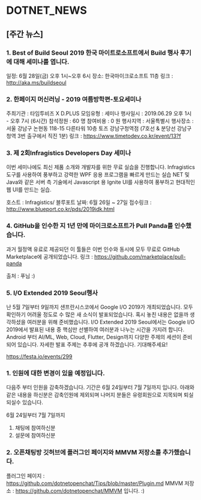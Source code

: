 # DOTNET_NEWS

## [주간 뉴스]

### 1. Best of Build Seoul 2019 한국 마이트로소프트에서 Build 행사 후기에 대해 세미나를 엽니다.
일정: 6월 28일(금) 오후 1시~오후 6시
장소: 한국마이크로소프트 11층
링크 : http://aka.ms/buildseoul

### 2. 한페이지 머신러닝 - 2019 여름방학편-토요세미나
 주최기관 : 타임투비즈 X D.PLUS
 모임유형 : 세미나
 행사일시 : 2019.06.29 오후 1시 - 오후 7시 (6시간)
 참석정원 : 60 명
 참여비용 : 0 원
 행사지역 : 서울특별시
 행사장소 : 서울 강남구 논현동 118-15 다른타워 10층 토즈 강남구청역점 (7호선 & 분당선 강남구청역 3번 출구에서 직진 1분)
 링크 : https://www.timetodev.co.kr/event/13?f
 

### 3. 제 2회Infragistics Developers Day 세미나
이번 세미나에도 최신 제품 소개와 개발자를 위한 무료 실습을 진행합니다.
Infragistics 도구를 사용하여 풍부하고 강력한 WPF 응용 프로그램을 빠르게 만드는 실습
NET 및 Java와 같은 서버 측 기술에서 Javascript 용 Ignite UI를 사용하여 풍부하고 현대적인 웹 UI를 만드는 실습.

호스트 : Infragistics/ 블루포트
날짜: 6월 26일 ~ 27일
접수링크 : http://www.blueport.co.kr/pds/2019idk.html


### 4. GitHub을 인수한 지 1년 만에 마이크로소프트가 Pull Panda를 인수했습니다.
과거 월정액 유료로 제공되던 이 툴들은 이번 인수와 동시에 모두 무료로 GitHub Marketplace에 공개되었습니다.
링크 : https://github.com/marketplace/pull-panda

출처 : 푸님 :)

### 5. I/O Extended 2019 Seoul행사
난 5월 7일부터 9일까지 샌프란시스코에서 Google I/O 2019가 개최되었습니다. 모두 확인하기 어려울 정도로 수 많은 새 소식이 발표되었습니다. 혹시 놓친 내용은 없을까 생각하셨을 여러분을 위해 준비했습니다.
I/O Extended 2019 Seoul에서는 Google I/O 2019에서 발표된 내용 중 핵심만 선별하여 여러분과 나누는 시간을 가지려 합니다. Android 부터 AI/ML, Web, Cloud, Flutter, Design까지 다양한 주제의 세션이 준비되어 있습니다. 자세한 발표 주제는 추후에 공개 하겠습니다. 기대해주세요!


https://festa.io/events/299

### 1. 인원에 대한 변경이 있을 예정입니다. 
다음주 부터 인원을 감축하겠습니다. 기간은 6월 24일부터 7월 7일까지 입니다.
아래와 같은 내용을 하신분은 감축인원에 제외되며 나머지 분들은 유령회원으로 지목되며
퇴실되실수 있습니다.

6월 24일부터 7월 7일까지 
1. 채팅에 참여하신분
2. 설문에 참여하신분

### 2. 오픈채팅방 깃허브에 플러그인 페이지와 MMVM 저장소를 추가했습니다.
플러그인 페이지 : https://github.com/dotnetopenchat/Tips/blob/master/Plugin.md
MMVM 저장소 : https://github.com/dotnetopenchat/MMVM
입니다. :)


